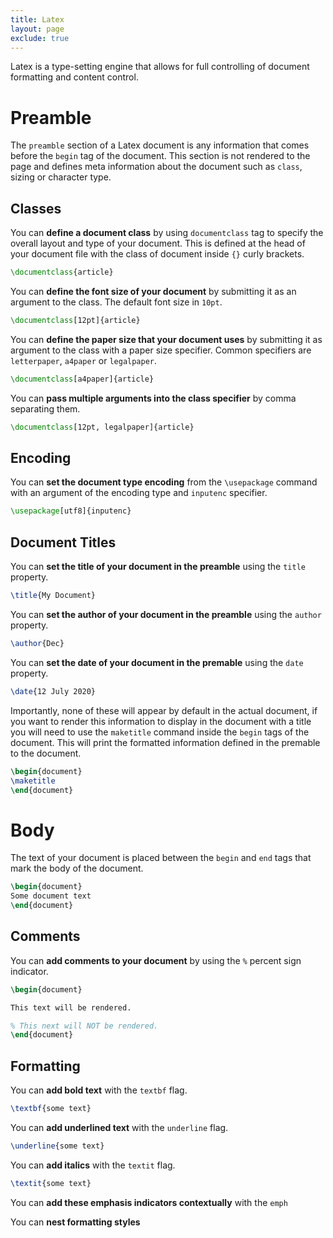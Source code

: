 ```yaml
---
title: Latex
layout: page
exclude: true
---
```

Latex is a type-setting engine that allows for full controlling of document formatting and content control.

# Preamble

The `preamble` section of a Latex document is any information that comes before the `begin` tag of the document. This section is not rendered to the page and defines meta information about the document such as `class`, sizing or character type.

## Classes

You can **define a document class** by using `documentclass` tag to specify the overall layout and type of your document. This is defined at the head of your document file with the class of document inside `{}` curly brackets.
```latex
\documentclass{article}
```

You can **define the font size of your document** by submitting it as an argument to the class. The default font size in `10pt`.
```latex
\documentclass[12pt]{article}
```

You can **define the paper size that your document uses** by submitting it as argument to the class with a paper size specifier. Common specifiers are `letterpaper`, `a4paper` or `legalpaper`.
```latex
\documentclass[a4paper]{article}
```

You can **pass multiple arguments into the class specifier** by comma separating them.
```latex
\documentclass[12pt, legalpaper]{article}
```

## Encoding

You can **set the document type encoding** from the `\usepackage` command with an argument of the encoding type and `inputenc` specifier.
```latex
\usepackage[utf8]{inputenc}
```

## Document Titles

You can **set the title of your document in the preamble** using the `title` property.
```latex
\title{My Document}
```

You can **set the author of your document in the preamble** using the `author` property.
```latex
\author{Dec}
```

You can **set the date of your document in the premable** using the `date` property.
```latex
\date{12 July 2020}
```

Importantly, none of these will appear by default in the actual document, if you want to render this information to display in the document with a title you will need to use the `maketitle` command inside the `begin` tags of the document. This will print the formatted information defined in the premable to the document.
```latex
\begin{document}
\maketitle
\end{document}
```

# Body

The text of your document is placed between the `begin` and `end` tags that mark the body of the document.
```latex
\begin{document}
Some document text
\end{document}
```

## Comments

You can **add comments to your document** by using the `%` percent sign indicator.
```latex
\begin{document}

This text will be rendered.

% This next will NOT be rendered.
\end{document}
```

## Formatting

You can **add bold text** with the `textbf` flag.
```latex
\textbf{some text}
```

You can **add underlined text** with the `underline` flag.
```latex
\underline{some text}
```

You can **add italics** with the `textit` flag.
```latex
\textit{some text}
```

You can **add these emphasis indicators contextually** with the `emph`

You can **nest formatting styles**
<!--stackedit_data:
eyJoaXN0b3J5IjpbLTE3Mzk4OTAyNCwtMTIzNTg3ODgwNCwtMT
cwODkyMjM0OSw1Mjg2MDY0MDVdfQ==
-->